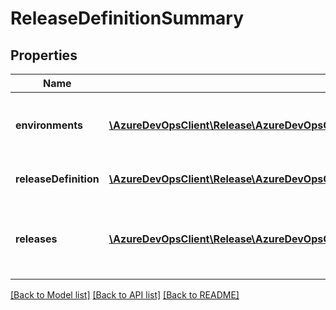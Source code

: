 # ReleaseDefinitionSummary

## Properties
Name | Type | Description | Notes
------------ | ------------- | ------------- | -------------
**environments** | [**\AzureDevOpsClient\Release\AzureDevOpsClient\Release\Model\ReleaseDefinitionEnvironmentSummary[]**](ReleaseDefinitionEnvironmentSummary.md) | List of Release Definition environment summary. | [optional] 
**releaseDefinition** | [**\AzureDevOpsClient\Release\AzureDevOpsClient\Release\Model\ReleaseDefinitionShallowReference**](ReleaseDefinitionShallowReference.md) | Release Definition reference. | [optional] 
**releases** | [**\AzureDevOpsClient\Release\AzureDevOpsClient\Release\Model\Release[]**](Release.md) | List of releases deployed using this Release Definition. | [optional] 

[[Back to Model list]](../README.md#documentation-for-models) [[Back to API list]](../README.md#documentation-for-api-endpoints) [[Back to README]](../README.md)


